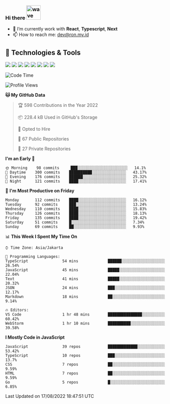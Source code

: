 ### Hi there <img src="https://i.ibb.co/q0Hx1KK/wave.gif" alt="wave" width="45px">

- 🌱 I’m currently work with **React**, **Typescript**, **Next**
- 📫 How to reach me: dev@ron.my.id

## 🔧 Technologies & Tools

![](https://img.shields.io/badge/OS-Linux-informational?style=flat&logo=linux&logoColor=white&color=2bbc8a)
![](https://img.shields.io/badge/OS-Windows-informational?style=flat&logo=windows&logoColor=white&color=2bbc8a)
![](https://img.shields.io/badge/Code-JavaScript-informational?style=flat&logo=javascript&logoColor=white&color=2bbc8a)
![](https://img.shields.io/badge/Code-Golang-informational?style=flat&logo=go&logoColor=white&color=2bbc8a)
![](https://img.shields.io/badge/Code-React-informational?style=flat&logo=react&logoColor=white&color=2bbc8a)
![](https://img.shields.io/badge/Code-Next-informational?style=flat&logo=next.js&logoColor=white&color=2bbc8a)
![](https://img.shields.io/badge/Shell-Bash-informational?style=flat&logo=gnu-bash&logoColor=white&color=2bbc8a)
![](https://img.shields.io/badge/Tools-Docker-informational?style=flat&logo=docker&logoColor=white&color=2bbc8a)

<!--START_SECTION:waka-->
![Code Time](http://img.shields.io/badge/Code%20Time-426%20hrs%203%20mins-blue)

![Profile Views](http://img.shields.io/badge/Profile%20Views-0-blue)

**🐱 My GitHub Data** 

> 🏆 598 Contributions in the Year 2022
 > 
> 📦 228.4 kB Used in GitHub's Storage 
 > 
> 💼 Opted to Hire
 > 
> 📜 67 Public Repositories 
 > 
> 🔑 27 Private Repositories  
 > 
**I'm an Early 🐤** 

```text
🌞 Morning    98 commits     ███░░░░░░░░░░░░░░░░░░░░░░   14.1% 
🌆 Daytime    300 commits    ██████████░░░░░░░░░░░░░░░   43.17% 
🌃 Evening    176 commits    ██████░░░░░░░░░░░░░░░░░░░   25.32% 
🌙 Night      121 commits    ████░░░░░░░░░░░░░░░░░░░░░   17.41%

```
📅 **I'm Most Productive on Friday** 

```text
Monday       112 commits    ████░░░░░░░░░░░░░░░░░░░░░   16.12% 
Tuesday      92 commits     ███░░░░░░░░░░░░░░░░░░░░░░   13.24% 
Wednesday    110 commits    ████░░░░░░░░░░░░░░░░░░░░░   15.83% 
Thursday     126 commits    ████░░░░░░░░░░░░░░░░░░░░░   18.13% 
Friday       135 commits    ████░░░░░░░░░░░░░░░░░░░░░   19.42% 
Saturday     51 commits     █░░░░░░░░░░░░░░░░░░░░░░░░   7.34% 
Sunday       69 commits     ██░░░░░░░░░░░░░░░░░░░░░░░   9.93%

```


📊 **This Week I Spent My Time On** 

```text
⌚︎ Time Zone: Asia/Jakarta

💬 Programming Languages: 
TypeScript               54 mins             ██████░░░░░░░░░░░░░░░░░░░   26.54% 
JavaScript               45 mins             █████░░░░░░░░░░░░░░░░░░░░   22.04% 
Text                     41 mins             █████░░░░░░░░░░░░░░░░░░░░   20.32% 
JSON                     24 mins             ███░░░░░░░░░░░░░░░░░░░░░░   12.17% 
Markdown                 18 mins             ██░░░░░░░░░░░░░░░░░░░░░░░   9.14%

🔥 Editors: 
VS Code                  1 hr 48 mins        ███████████████░░░░░░░░░░   60.42% 
WebStorm                 1 hr 10 mins        ██████████░░░░░░░░░░░░░░░   39.58%

```

**I Mostly Code in JavaScript** 

```text
JavaScript               39 repos            █████████████░░░░░░░░░░░░   53.42% 
TypeScript               10 repos            ███░░░░░░░░░░░░░░░░░░░░░░   13.7% 
CSS                      7 repos             ██░░░░░░░░░░░░░░░░░░░░░░░   9.59% 
HTML                     7 repos             ██░░░░░░░░░░░░░░░░░░░░░░░   9.59% 
Go                       5 repos             █░░░░░░░░░░░░░░░░░░░░░░░░   6.85%

```



 Last Updated on 17/08/2022 18:47:51 UTC
<!--END_SECTION:waka-->
